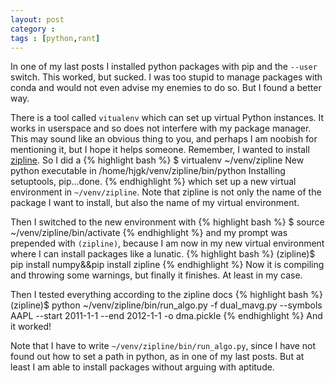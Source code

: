 ```yaml
---
layout: post
category :
tags : [python,rant]
---
```

In one of my last posts I installed python packages with pip and the `--user`
switch.
This worked, but sucked.
I was too stupid to manage packages with conda and would not even
advise my enemies to do so.
But I found a better way.

There is a tool called `vitualenv` which can set up virtual Python
instances.
It works in userspace and so does not interfere with my
package manager.
This may sound like an obvious thing to you, and perhaps I am noobish
for mentioning it, but I hope it helps someone.
Remember, I wanted to install
[zipline](https://github.com/quantopian/zipline).
So I did a 
{% highlight bash %}
$ virtualenv ~/venv/zipline
New python executable in /home/hjgk/venv/zipline/bin/python
Installing setuptools, pip...done.
{% endhighlight %}
which set up a new virtual environment in `~/venv/zipline`.
Note that zipline is not only the name of the package I want to
install, but also the name of my virtual environment.

Then I switched to the new environment with
{% highlight bash %}
$ source ~/venv/zipline/bin/activate
{% endhighlight %}
and my prompt was prepended with `(zipline)`, because I am now in my
new
virtual environment where I can install packages like a lunatic.
{% highlight bash %}
(zipline)$ pip install numpy&&pip install zipline
{% endhighlight %}
Now it is compiling and throwing some warnings, but finally it
finishes. At least in my case.

Then I tested everything according to the zipline docs
{% highlight bash %}
(zipline)$ python ~/venv/zipline/bin/run_algo.py -f dual_mavg.py --symbols AAPL --start 2011-1-1 --end 2012-1-1 -o dma.pickle
{% endhighlight %}
And it worked!

Note that I have to write `~/venv/zipline/bin/run_algo.py`, since I
have not found out how to set a path in python, as in one of my
last posts.
But at least I am able to install packages without arguing with
aptitude.

